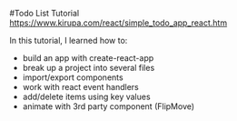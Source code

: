 #Todo List Tutorial https://www.kirupa.com/react/simple_todo_app_react.htm

In this tutorial, I learned how to:
 - build an app with create-react-app
 - break up a project into several files
 - import/export components
 - work with react event handlers
 - add/delete items using key values
 - animate with 3rd party component (FlipMove)
